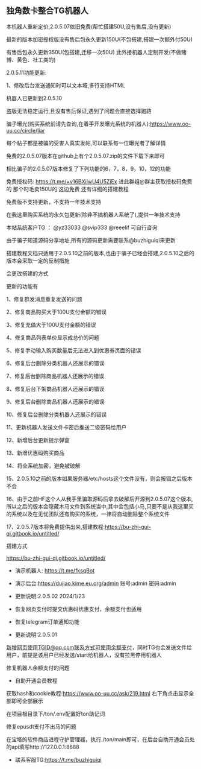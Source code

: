 ## 独角数卡整合TG机器人

本机器人重新定价,2.0.5.07依旧免费(帮忙搭建50U,没有售后,没有更新)

最新的版本加密授权版没有售后包永久更新150U(不包搭建,搭建一次额外付50U)   

有售后包永久更新350U(包搭建,迁移一次50U)   此外接机器人定制开发(不做赌博、黄色、社工类的)

2.0.5.11功能更新:

1、修改后台发送通知时可以文本域,多行支持HTML

机器人已更新到2.0.5.10 

盗版无法稳定运行,且没有售后保证,遇到了问题会直接选择跑路

骗子曝光(购买系统前请先查询,在着手开发曝光系统的机器人):https://www.oo-uu.cc/circle/liar  

每个帖子都是被骗的受害人真实发帖,可以联系每一位曝光者了解详情

免费的2.0.5.07版本在github上有个2.0.5.07.zip的文件下载下来即可

相比骗子的2.0.5.07版本修复了下列功能的6，7，8，9，10，12的功能

免费授权码:  https://t.me/+v16BXiiwU4U5ZjEx  进此群组@群主获取授权码免费的  那个叼毛卖150U的   这边免费  还有详细的搭建教程

免费版不支持更新，不支持一年技术支持

在我这里购买系统的永久包更新(除非不搞机器人系统了),提供一年技术支持

本站系统客户TG ： @yz33033   @svip333    @reeelif    可自行咨询

由于骗子知道源码分享地址,所有的源码更新需要联系@buzhiguiqi来更新

搭建教程文档只适用于2.0.5.10之前的版本,也由于骗子已经会搭建,2.0.5.10之后的版本会采取一定的反制措施

会更改搭建的方式

更新的功能有

1、修复群发消息重复发送的问题

2、修复商品购买大于100U支付金额的错误

3、修复充值大于100U支付金额的错误

4、修复商品列表单价显示成总价的问题

5、修复手动输入购买数量后无法进入到优惠券页面的错误

6、修复后台删除分类机器人还展示的错误

7、修复后台删除商品机器人还展示的错误

8、修复后台下架商品机器人还展示的错误

9、修复后台删除商品机器人还展示的错误

10、修复后台删除分类机器人还展示的错误

11、更新机器人发送文件卡密后推送二级密码给用户

12、新增后台更新提示弹窗

13、新增优惠码购买商品

14、将全系统加密，避免被破解

15、2.0.5.10之前的版本如果服务器/etc/hosts这个文件没有，则会报错之后版本不会

16、由于之前HF这个人从我手里骗取源码后拿去破解后开源到2.0.5.07这个版本,所以之后的版本会隐藏木马文件到系统当中,其中会包括小马,只要不是从我这里买的系统以及在无忧团队还有购买的系统，一律将自动删除整个系统文件

17、2.0.5.7版本将免费提供出来,搭建教程:https://bu-zhi-gui-qi.gitbook.io/untitled/

搭建方式

https://bu-zhi-gui-qi.gitbook.io/untitled/

- 演示机器人: https://t.me/fksqBot

- 演示后台:https://dujiao.kime.eu.org/admin  账号:admin    密码:admin

- 更新说明:2.0.5.02  2024/1/23

- 恢复网页支付时提交优惠码优惠支付，余额支付也适用

- 恢复telegram订单通知功能

- 更新说明:2.0.5.01

新增网页使用TGID@qq.com联系方式可使用余额支付，同时TG也会发送文件给用户，前提是该用户已经发送/start给机器人，没有拉黑停用机器人

修复机器人余额支付的问题

- 自助开通会员教程

获取hash和cookie教程:https://www.oo-uu.cc/ask/219.html 右下角点击显示全部即可全部展示

在项目根目录下/ton/.env配置好ton助记词

修复epusdt支付不出马的问题

在宝塔的软件商店进程守护管理器，执行./ton/main即可，在后台自助开通会员处的api填写http://127.0.0.1:8888

- 联系客服TG:https://t.me/buzhiguiqi
